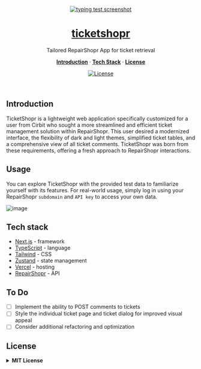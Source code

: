 <p align="center">
  <a href="https://ticketshopr.vercel.app">
    <img alt="typing test screenshot" src="https://github.com/mariangle/ticketshopr/assets/124585244/5a29b87f-3737-42e9-8b2f-1ecad05eca2f">
    <h1 align="center">ticketshopr</h1>
  </a>
</p>

<p align="center">
  Tailored RepairShopr App for ticket retrieval
</p>

<p align="center">
  <a href="#introduction"><strong>Introduction</strong></a> ·
  <a href="#tech-stack"><strong>Tech Stack</strong></a> ·
  <a href="#license"><strong>License</strong></a>
</p>
<p align="center">
  <a href="https://www.linkedin.com/in/maria-nguyen-le">
    <img src="https://img.shields.io/badge/-MariaLe-blue?style=plastic-square&logo=Linkedin&logoColor=white&link=https://www.linkedin.com/in/maria-nguyen-le/" alt="License" />
  </a>
</p>
<br/>

<!-- ABOUT THE PROJECT -->

## Introduction
TicketShopr is a lightweight web application specifically customized for a user from Cirbit who sought a more streamlined and efficient ticket management solution within RepairShopr. This user desired a modernized interface, the flexibility of dark and light themes, simplified ticket tables, and a comprehensive view of all ticket comments. TicketShopr was born from these requirements, offering a fresh approach to RepairShopr interactions.

## Usage

You can explore TicketShopr with the provided test data to familiarize yourself with its features. For real-world usage, simply log in using your RepairShopr ``subdomain`` and ``API key`` to access your own data.

![image](https://github.com/mariangle/ticketshopr/assets/124585244/fd84e0bf-153e-48f5-989b-c13b192fc53e)


## Tech stack

- [Next.js](https://nextjs.org/) - framework
- [TypeScript](https://www.typescriptlang.org/) - language
- [Tailwind](https://tailwindcss.comm) - CSS
- [Zustand](https://docs.pmnd.rs/zustand/getting-started/introduction) - state management
- [Vercel](https://vercel.com/) - hosting
- [RepairShopr](https://api-docs.repairshopr.com/) - API

<!-- GETTING STARTED )-->

## To Do

* [ ] Implement the ability to POST comments to tickets
* [ ] Style the individual ticket page and ticket dialog for improved visual appeal
* [ ] Consider additional refactoring and optimization

## License

<details>
  <summary><b>MIT License</b></summary>

Permission is hereby granted, free of charge, to any person obtaining a copy of this software and associated documentation files (the "Software"), to deal in the Software without restriction, including without limitation the rights to use, copy, modify, merge, publish, distribute, sublicense, and/or sell copies of the Software, and to permit persons to whom the Software is furnished to do so, subject to the following conditions:

The above copyright notice and this permission notice shall be included in all copies or substantial portions of the Software.
